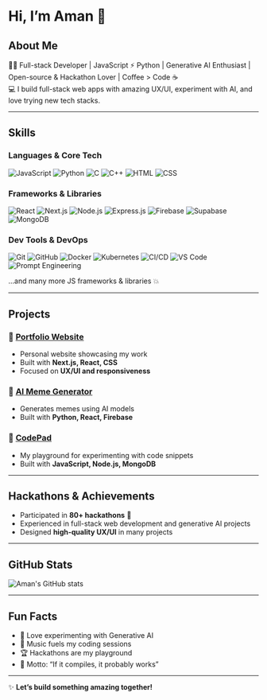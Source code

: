 # Hi, I’m Aman 👋

## About Me
👨‍💻 Full-stack Developer | JavaScript ⚡ Python | Generative AI Enthusiast | Open-source & Hackathon Lover | Coffee > Code ☕  
💻 I build full-stack web apps with amazing UX/UI, experiment with AI, and love trying new tech stacks.  

---

## Skills

### **Languages & Core Tech**
![JavaScript](https://img.shields.io/badge/JavaScript-F7DF1E?style=for-the-badge&logo=javascript&logoColor=black)
![Python](https://img.shields.io/badge/Python-3776AB?style=for-the-badge&logo=python&logoColor=white)
![C](https://img.shields.io/badge/C-00599C?style=for-the-badge&logo=c&logoColor=white)
![C++](https://img.shields.io/badge/C++-00599C?style=for-the-badge&logo=c%2B%2B&logoColor=white)
![HTML](https://img.shields.io/badge/HTML-E34F26?style=for-the-badge&logo=html5&logoColor=white)
![CSS](https://img.shields.io/badge/CSS-1572B6?style=for-the-badge&logo=css3&logoColor=white)

### **Frameworks & Libraries**
![React](https://img.shields.io/badge/React-61DAFB?style=for-the-badge&logo=react&logoColor=black)
![Next.js](https://img.shields.io/badge/Next.js-000000?style=for-the-badge&logo=next.js&logoColor=white)
![Node.js](https://img.shields.io/badge/Node.js-339933?style=for-the-badge&logo=node.js&logoColor=white)
![Express.js](https://img.shields.io/badge/Express.js-000000?style=for-the-badge&logo=express&logoColor=white)
![Firebase](https://img.shields.io/badge/Firebase-FFCA28?style=for-the-badge&logo=firebase&logoColor=black)
![Supabase](https://img.shields.io/badge/Supabase-3ECF8E?style=for-the-badge&logo=supabase&logoColor=white)
![MongoDB](https://img.shields.io/badge/MongoDB-47A248?style=for-the-badge&logo=mongodb&logoColor=white)

### **Dev Tools & DevOps**
![Git](https://img.shields.io/badge/Git-F05032?style=for-the-badge&logo=git&logoColor=white)
![GitHub](https://img.shields.io/badge/GitHub-181717?style=for-the-badge&logo=github&logoColor=white)
![Docker](https://img.shields.io/badge/Docker-2496ED?style=for-the-badge&logo=docker&logoColor=white)
![Kubernetes](https://img.shields.io/badge/Kubernetes-326CE5?style=for-the-badge&logo=kubernetes&logoColor=white)
![CI/CD](https://img.shields.io/badge/CI/CD-007ACC?style=for-the-badge)
![VS Code](https://img.shields.io/badge/VS%20Code-007ACC?style=for-the-badge&logo=visual-studio-code&logoColor=white)
![Prompt Engineering](https://img.shields.io/badge/Prompt_Engineering-FF6B6B?style=for-the-badge)

…and many more JS frameworks & libraries 💥

---

## Projects

### 🔹 [Portfolio Website](#)
- Personal website showcasing my work
- Built with **Next.js, React, CSS**  
- Focused on **UX/UI and responsiveness**

### 🔹 [AI Meme Generator](#)
- Generates memes using AI models
- Built with **Python, React, Firebase**

### 🔹 [CodePad](#)
- My playground for experimenting with code snippets
- Built with **JavaScript, Node.js, MongoDB**

---

## Hackathons & Achievements
- Participated in **80+ hackathons** 🚀  
- Experienced in full-stack web development and generative AI projects  
- Designed **high-quality UX/UI** in many projects  

---

## GitHub Stats
![Aman's GitHub stats](https://github-readme-stats.vercel.app/api?username=aman179102&show_icons=true&theme=radical&include_private=true)


---

## Fun Facts
- 🤖 Love experimenting with Generative AI  
- 🎵 Music fuels my coding sessions  
- 🏆 Hackathons are my playground  
- 🥳 Motto: “If it compiles, it probably works”  

---

✨ **Let’s build something amazing together!**
